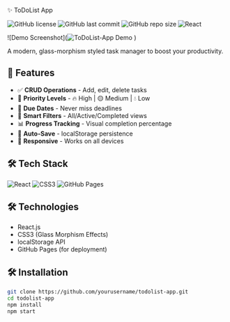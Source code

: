 ✨ ToDoList App

![GitHub license](https://img.shields.io/badge/license-MIT-blue.svg)
![GitHub last commit](https://img.shields.io/github/last-commit/yourusername/todolist-app)
![GitHub repo size](https://img.shields.io/github/repo-size/yourusername/todolist-app)
![React](https://img.shields.io/badge/React-18.x-%2361DAFB?logo=react)


![Demo Screenshot](![ToDoList-App Demo](https://github.com/user-attachments/assets/1a743419-b492-44ef-86d9-a7e14f09f8df)
)  


A modern, glass-morphism styled task manager to boost your productivity.

## 🚀 Features

- ✅ **CRUD Operations** - Add, edit, delete tasks
- 🎯 **Priority Levels** - 🔥 High | 🟡 Medium | 💧 Low
- 📅 **Due Dates** - Never miss deadlines
- 🌈 **Smart Filters** - All/Active/Completed views
- 📊 **Progress Tracking** - Visual completion percentage
- 💾 **Auto-Save** - localStorage persistence
- 📱 **Responsive** - Works on all devices

## 🛠️ Tech Stack

![React](https://img.shields.io/badge/React-20232A?logo=react)
![CSS3](https://img.shields.io/badge/CSS3-Glass%20Morphism-1572B6?logo=css3)
![GitHub Pages](https://img.shields.io/badge/Deploy-GitHub%20Pages-222?logo=github)

## 🛠️ Technologies

- React.js
- CSS3 (Glass Morphism Effects)
- localStorage API
- GitHub Pages (for deployment)

## 🛠️ Installation

```bash
git clone https://github.com/yourusername/todolist-app.git
cd todolist-app
npm install
npm start
